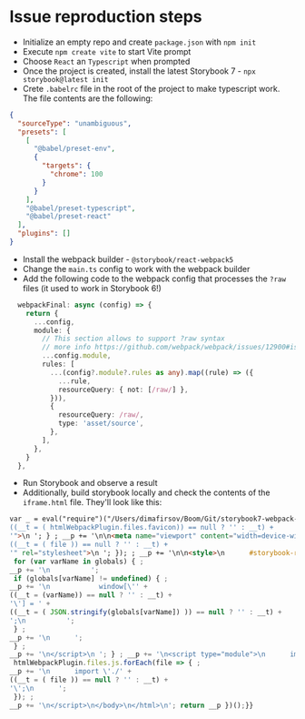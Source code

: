 # Issue reproduction steps

- Initialize an empty repo and create `package.json` with `npm init`
- Execute `npm create vite` to start Vite prompt
- Choose `React` an `Typescript` when prompted
- Once the project is created, install the latest Storybook 7 - `npx storybook@latest init`
- Crete `.babelrc` file in the root of the project to make typescript work. The file contents are the following:

```json
{
  "sourceType": "unambiguous",
  "presets": [
    [
      "@babel/preset-env",
      {
        "targets": {
          "chrome": 100
        }
      }
    ],
    "@babel/preset-typescript",
    "@babel/preset-react"
  ],
  "plugins": []
}
```

- Install the webpack builder - `@storybook/react-webpack5`
- Change the `main.ts` config to work with the webpack builder
- Add the following code to the webpack config that processes the `?raw` files (it used to work in Storybook 6!)
```ts
  webpackFinal: async (config) => {
    return {
      ...config,
      module: {
        // This section allows to support ?raw syntax
        // more info https://github.com/webpack/webpack/issues/12900#issuecomment-1479392726
        ...config.module,
        rules: [
          ...(config?.module?.rules as any).map((rule) => ({
            ...rule,
            resourceQuery: { not: [/raw/] },
          })),
          {
            resourceQuery: /raw/,
            type: 'asset/source',
          },
        ],
      },
    }
  },
```
- Run Storybook and observe a result
- Additionally, build storybook locally and check the contents of the `iframe.html` file. They'll look like this:
```html
var _ = eval("require")("/Users/dimafirsov/Boom/Git/storybook7-webpack-raw-files-issue/node_modules/lodash/lodash.js");module.exports = function (templateParams) { with(templateParams) {return (function(data) { var __t, __p = '', __j = Array.prototype.join; function print() { __p += __j.call(arguments, '') } __p += '<!doctype html>\n<html lang="en">\n<head>\n<meta charset="utf-8">\n<title>' + ((__t = ( htmlWebpackPlugin.options.title || 'Storybook')) == null ? '' : __t) + '</title>\n\n '; if (htmlWebpackPlugin.files.favicon) { ; __p += '\n<link rel="shortcut icon" href="' +
((__t = ( htmlWebpackPlugin.files.favicon)) == null ? '' : __t) +
'">\n '; } ; __p += '\n\n<meta name="viewport" content="width=device-width,initial-scale=1">\n\n<link rel="prefetch" href="./sb-common-assets/nunito-sans-regular.woff2" as="font" type="font/woff2" crossorigin>\n<link rel="prefetch" href="./sb-common-assets/nunito-sans-italic.woff2" as="font" type="font/woff2" crossorigin>\n<link rel="prefetch" href="./sb-common-assets/nunito-sans-bold.woff2" as="font" type="font/woff2" crossorigin>\n<link rel="prefetch" href="./sb-common-assets/nunito-sans-bold-italic.woff2" as="font" type="font/woff2" crossorigin>\n<link rel="stylesheet" href="./sb-common-assets/fonts.css">\n \n '; if (typeof headHtmlSnippet !== 'undefined') { ; __p += ' ' + ((__t = ( headHtmlSnippet )) == null ? '' : __t) + ' '; } ; __p += ' '; htmlWebpackPlugin.files.css.forEach(file => { ; __p += '\n<link href="' +
((__t = ( file )) == null ? '' : __t) +
'" rel="stylesheet">\n '; }); ; __p += '\n\n<style>\n      #storybook-root[hidden],\n      #storybook-docs[hidden] {\n        display: none !important;\n      }\n</style>\n</head>\n<body>\n '; if (typeof bodyHtmlSnippet !== 'undefined') { ; __p += ' ' + ((__t = ( bodyHtmlSnippet )) == null ? '' : __t) + ' '; } ; __p += '\n\n<div id="storybook-root"></div>\n<div id="storybook-docs"></div>\n\n '; if (typeof globals !== 'undefined' && Object.keys(globals).length) { ; __p += '\n<script>\n      ';
 for (var varName in globals) { ;
__p += '\n          ';
 if (globals[varName] != undefined) { ;
__p += '\n            window[\'' +
((__t = (varName)) == null ? '' : __t) +
'\'] = ' +
((__t = ( JSON.stringify(globals[varName]) )) == null ? '' : __t) +
';\n          ';
 } ;
__p += '\n      ';
 } ;
__p += '\n</script>\n '; } ; __p += '\n<script type="module">\n      import \'./sb-preview/runtime.js\';\n\n      ';
 htmlWebpackPlugin.files.js.forEach(file => { ;
__p += '\n      import \'./' +
((__t = ( file )) == null ? '' : __t) +
'\';\n      ';
 }); ;
__p += '\n</script>\n</body>\n</html>\n'; return __p })();}}
```
